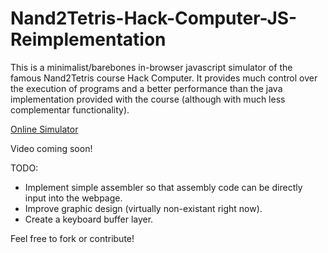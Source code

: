 # Nand2Tetris-Hack-Computer-JS-Reimplementation
This is a minimalist/barebones in-browser javascript simulator of the famous Nand2Tetris course Hack Computer. It provides much control over the execution of programs and a better performance than the java implementation provided with the course (although with much less complementar functionality).

[Online Simulator](hack-computer.magiwanders.com)

Video coming soon!

TODO:
- Implement simple assembler so that assembly code can be directly input into the webpage.
- Improve graphic design (virtually non-existant right now).
- Create a keyboard buffer layer.

Feel free to fork or contribute!
